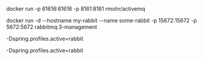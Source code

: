 docker run -p 61616:61616 -p 8161:8161 rmohr/activemq

docker run -d --hostname my-rabbit --name some-rabbit -p 15672:15672 -p 5672:5672 rabbitmq:3-management

-Dspring.profiles.active=rabbit

-Dspring.profiles.active=rabbit

